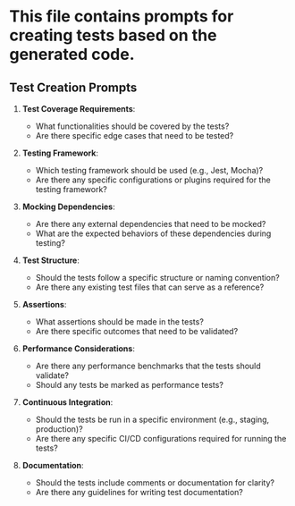 # This file contains prompts for creating tests based on the generated code.

## Test Creation Prompts

1. **Test Coverage Requirements**:
   - What functionalities should be covered by the tests?
   - Are there specific edge cases that need to be tested?

2. **Testing Framework**:
   - Which testing framework should be used (e.g., Jest, Mocha)?
   - Are there any specific configurations or plugins required for the testing framework?

3. **Mocking Dependencies**:
   - Are there any external dependencies that need to be mocked?
   - What are the expected behaviors of these dependencies during testing?

4. **Test Structure**:
   - Should the tests follow a specific structure or naming convention?
   - Are there any existing test files that can serve as a reference?

5. **Assertions**:
   - What assertions should be made in the tests?
   - Are there specific outcomes that need to be validated?

6. **Performance Considerations**:
   - Are there any performance benchmarks that the tests should validate?
   - Should any tests be marked as performance tests?

7. **Continuous Integration**:
   - Should the tests be run in a specific environment (e.g., staging, production)?
   - Are there any specific CI/CD configurations required for running the tests?

8. **Documentation**:
   - Should the tests include comments or documentation for clarity?
   - Are there any guidelines for writing test documentation?